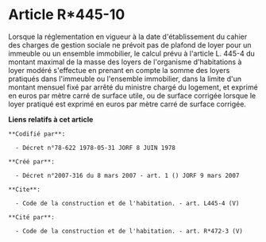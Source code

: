 # Article R*445-10

Lorsque la réglementation en vigueur à la date d'établissement du cahier des charges de gestion sociale ne prévoit pas de
plafond de loyer pour un immeuble ou un ensemble immobilier, le calcul prévu à l'article L. 445-4 du montant maximal de la
masse des loyers de l'organisme d'habitations à loyer modéré s'effectue en prenant en compte la somme des loyers pratiqués
dans l'immeuble ou l'ensemble immobilier, dans la limite d'un montant mensuel fixé par arrêté du ministre chargé du logement,
et exprimé en euros par mètre carré de surface utile, ou de surface corrigée lorsque le loyer pratiqué est exprimé en euros
par mètre carré de surface corrigée.

**Liens relatifs à cet article**

	**Codifié par**:

	  - Décret n°78-622 1978-05-31 JORF 8 JUIN 1978

	**Créé par**:

	  - Décret n°2007-316 du 8 mars 2007 - art. 1 () JORF 9 mars 2007

	**Cite**:

	  - Code de la construction et de l'habitation. - art. L445-4 (V)

	**Cité par**:

	  - Code de la construction et de l'habitation. - art. R*472-3 (V)
